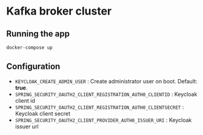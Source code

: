 # Kafka broker cluster

## Running the app
```bash
docker-compose up
```

## Configuration
- `KEYCLOAK_CREATE_ADMIN_USER` : Create administrator user on boot. Default: **true**.
- `SPRING_SECURITY_OAUTH2_CLIENT_REGISTRATION_AUTH0_CLIENTID` : Keycloak client id
- `SPRING_SECURITY_OAUTH2_CLIENT_REGISTRATION_AUTH0_CLIENTSECRET` : Keycloak client secret
- `SPRING_SECURITY_OAUTH2_CLIENT_PROVIDER_AUTH0_ISSUER_URI` : Keycloak issuer url
